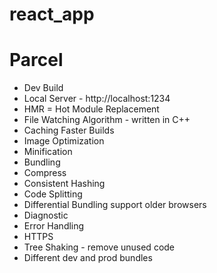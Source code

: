# react_app

# Parcel

- Dev Build
- Local Server - http://localhost:1234
- HMR = Hot Module Replacement
- File Watching Algorithm - written in C++
- Caching Faster Builds
- Image Optimization
- Minification
- Bundling
- Compress
- Consistent Hashing
- Code Splitting
- Differential Bundling support older browsers
- Diagnostic
- Error Handling
- HTTPS
- Tree Shaking - remove unused code
- Different dev and prod bundles
